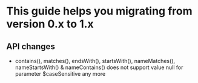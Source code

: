 # This guide helps you migrating from version 0.x to 1.x

## API changes

- contains(), matches(), endsWith(), startsWith(), nameMatches(), nameStartsWith() & nameContains() does not support value null for parameter $caseSensitive any more